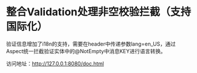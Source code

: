 # 整合Validation处理非空校验拦截（支持国际化）

验证信息增加了i18n的支持，需要在header中传递参数lang=en_US，通过Aspect统一拦截验证实体中的@NotEmpty中消息KEY进行语言转换。

访问地址：http://127.0.0.1:8080/doc.html
